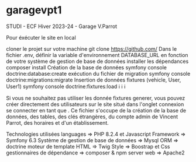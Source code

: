 # garagevpt1

STUDI - ECF Hiver 2023-24  - Garage V.Parrot

Pour éxécuter le site en local



cloner le projet sur votre machine
git clone https://github.com/
Dans le fichier .env, définir la variable d'environnement DATABASE_URL en fonction de votre système de gestion de base de données
installer les dépendances
composer install
Création de la base de données
symfony console doctrine:database:create
exécution du fichier de migration
symfony console doctrine:migrations:migrate
Insertion de données fixtures (vehicle, User, User1)
symfony console doctrine:fixtures:load
ℹ️ ℹ️ ℹ️




Si vous ne souhaitez pas utiliser les donnée fixtures generer, vous pouvez créer directement des utilisateurs sur le site situé dans l'onglet connexion se connecter en tant que . Ce fichier s'occupe de la création de la base de données, des tables, des clés étrangères, du compte admin de Vincent Parrot, des horaires et d'un établissement.





Technologies utilisées
languages => PHP 8.2.4 et Javascript
Framework => Symfony 6.3
Système de gestion de base de données => Mysql
ORM => doctrine
moteur de template HTML => Twig
Style => Boostrap et Css
gestionnaires de dépendance => composer & npm
server web => Apache2

